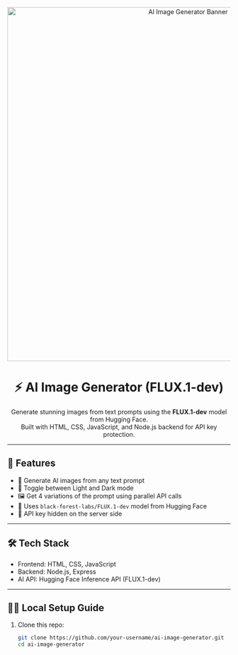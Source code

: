 <p align="center">
  <img src="https://imgur.com/a/HbJ5YTC](https://imgur.com/Q1Aq9NS" alt="AI Image Generator Banner" width="800"/>
</p>

<h1 align="center">⚡ AI Image Generator (FLUX.1-dev)</h1>

<p align="center">
  Generate stunning images from text prompts using the <strong>FLUX.1-dev</strong> model from Hugging Face.<br/>
  Built with HTML, CSS, JavaScript, and Node.js backend for API key protection.
</p>

---

## 🔮 Features

- 🎨 Generate AI images from any text prompt
- 🌙 Toggle between Light and Dark mode
- 🖼️ Get 4 variations of the prompt using parallel API calls
- 🧠 Uses `black-forest-labs/FLUX.1-dev` model from Hugging Face
- 🔐 API key hidden on the server side

---

## 🛠️ Tech Stack

- Frontend: HTML, CSS, JavaScript
- Backend: Node.js, Express
- AI API: Hugging Face Inference API (FLUX.1-dev)

---

## 🧑‍💻 Local Setup Guide

1. Clone this repo:
   ```bash
   git clone https://github.com/your-username/ai-image-generator.git
   cd ai-image-generator
